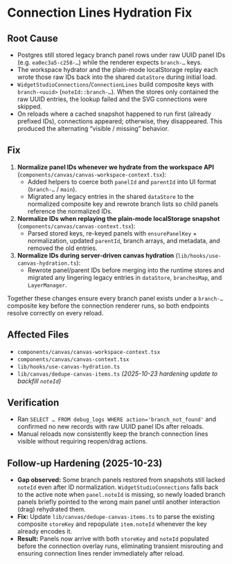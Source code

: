 # Connection Lines Hydration Fix

## Root Cause
- Postgres still stored legacy branch panel rows under raw UUID panel IDs (e.g. `ea0ec3a5-c258-…`) while the renderer expects `branch-…` keys.
- The workspace hydrator and the plain-mode localStorage replay each wrote those raw IDs back into the shared `dataStore` during initial load.
- `WidgetStudioConnections`/`ConnectionLines` build composite keys with `branch-<uuid>` (`noteId::branch-…`). When the stores only contained the raw UUID entries, the lookup failed and the SVG connections were skipped.
- On reloads where a cached snapshot happened to run first (already prefixed IDs), connections appeared; otherwise, they disappeared. This produced the alternating “visible / missing” behavior.

## Fix
1. **Normalize panel IDs whenever we hydrate from the workspace API** (`components/canvas/canvas-workspace-context.tsx`):
   - Added helpers to coerce both `panelId` and `parentId` into UI format (`branch-…` / `main`).
   - Migrated any legacy entries in the shared `dataStore` to the normalized composite key and rewrote branch lists so child panels reference the normalized IDs.
2. **Normalize IDs when replaying the plain-mode localStorage snapshot** (`components/canvas/canvas-context.tsx`):
   - Parsed stored keys, re-keyed panels with `ensurePanelKey` + normalization, updated `parentId`, branch arrays, and metadata, and removed the old entries.
3. **Normalize IDs during server-driven canvas hydration** (`lib/hooks/use-canvas-hydration.ts`):
   - Rewrote panel/parent IDs before merging into the runtime stores and migrated any lingering legacy entries in `dataStore`, `branchesMap`, and `LayerManager`.

Together these changes ensure every branch panel exists under a `branch-…` composite key before the connection renderer runs, so both endpoints resolve correctly on every reload.

## Affected Files
- `components/canvas/canvas-workspace-context.tsx`
- `components/canvas/canvas-context.tsx`
- `lib/hooks/use-canvas-hydration.ts`
- `lib/canvas/dedupe-canvas-items.ts` *(2025-10-23 hardening update to backfill `noteId`)*

## Verification
- Ran `SELECT … FROM debug_logs WHERE action='branch_not_found'` and confirmed no new records with raw UUID panel IDs after reloads.
- Manual reloads now consistently keep the branch connection lines visible without requiring reopen/drag actions.

## Follow-up Hardening (2025-10-23)
- **Gap observed:** Some branch panels restored from snapshots still lacked `noteId` even after ID normalization. `WidgetStudioConnections` falls back to the active note when `panel.noteId` is missing, so newly loaded branch panels briefly pointed to the wrong main panel until another interaction (drag) rehydrated them.
- **Fix:** Update `lib/canvas/dedupe-canvas-items.ts` to parse the existing composite `storeKey` and repopulate `item.noteId` whenever the key already encodes it.
- **Result:** Panels now arrive with both `storeKey` and `noteId` populated before the connection overlay runs, eliminating transient misrouting and ensuring connection lines render immediately after reload.
